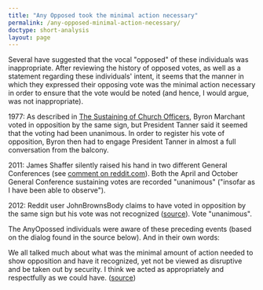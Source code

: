 ```yaml
---
title: "Any Opposed took the minimal action necessary"
permalink: /any-opposed-minimal-action-necessary/
doctype: short-analysis
layout: page
---
```


Several have suggested that the vocal "opposed" of these individuals was inappropriate.  After reviewing the history of opposed votes, as well as a statement regarding these individuals' intent, it seems that the manner in which they expressed their opposing vote was the minimal action necessary in order to ensure that the vote would be noted (and hence, I would argue, was not inappropriate).

1977: As described in [The Sustaining of Church Officers](https://www.lds.org/general-conference/1977/10/the-sustaining-of-church-officers?lang=eng), Byron Marchant voted in opposition by the same sign, but President Tanner said it seemed that the voting had been unanimous.  In order to register his vote of opposition, Byron then had to engage President Tanner in almost a full conversation from the balcony.

2011: James Shaffer silently raised his hand in two different General Conferences (see [comment on reddit.com](https://www.reddit.com/r/exmormon/comments/31j32b/i_am_don_braegger_i_also_voted_opposed_ama/cq2dopi/)).  Both the April and October General Conference sustaining votes are recorded "unanimous" ("insofar as I have been able to observe").

2012: Reddit user JohnBrownsBody claims to have voted in opposition by the same sign but his vote was not recognized ([source](https://www.reddit.com/r/exmormon/comments/rotuc/the_voting_so_far_as_i_have_been_able_to_observe/)).  Vote "unanimous".

The AnyOpossed individuals were aware of these preceding events (based on the dialog found in the source below).  And in their own words:

We all talked much about what was the minimal amount of action needed to show opposition and have it recognized, yet not be viewed as disruptive and be taken out by security. I think we acted as appropriately and respectfully as we could have. ([source](https://www.reddit.com/r/exmormon/comments/31j32b/i_am_don_braegger_i_also_voted_opposed_ama/cq251n3/))
